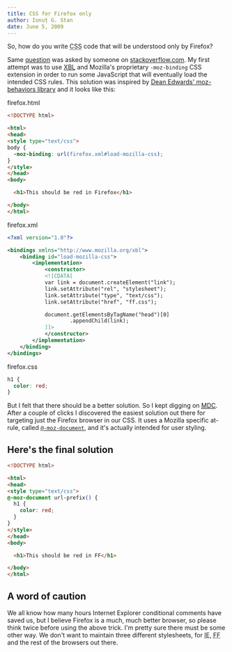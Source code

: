 ```yaml
---
title: CSS for Firefox only
author: Ionuț G. Stan
date: June 5, 2009
---
```


So, how do you write <abbr title="Cascading Style Sheets">CSS</abbr> code that
will be understood only by Firefox?

Same [question][1] was asked by someone on [stackoverflow.com][2]. My first attempt
was to use [XBL][3] and Mozilla's proprietary `-moz-binding` CSS extension in order
to run some JavaScript that will eventually load the intended CSS rules. This
solution was inspired by [Dean Edwards' moz-behaviors library][4] and it looks
like this:

firefox.html

~~~html
<!DOCTYPE html>

<html>
<head>
<style type="text/css">
body {
  -moz-binding: url(firefox.xml#load-mozilla-css);
}
</style>
</head>
<body>

  <h1>This should be red in Firefox</h1>

</body>
</html>
~~~

firefox.xml

~~~xml
<?xml version="1.0"?>

<bindings xmlns="http://www.mozilla.org/xbl">
    <binding id="load-mozilla-css">
        <implementation>
            <constructor>
            <![CDATA[
            var link = document.createElement("link");
            link.setAttribute("rel", "stylesheet");
            link.setAttribute("type", "text/css");
            link.setAttribute("href", "ff.css");

            document.getElementsByTagName("head")[0]
                    .appendChild(link);
            ]]>
            </constructor>
        </implementation>
    </binding>
</bindings>
~~~

firefox.css

~~~css
h1 {
  color: red;
}
~~~

But I felt that there should be a better solution. So I kept digging on
[<abbr title="Mozilla Developer Center">MDC</abbr>][5]. After a couple of clicks
I discovered the easiest solution out there for targeting just the Firefox browser
in our CSS. It uses a Mozilla specific at-rule, called [`@-moz-document`][6], and
it's actually intended for user styling.


Here's the final solution
-------------------------

~~~html
<!DOCTYPE html>

<html>
<head>
<style type="text/css">
@-moz-document url-prefix() {
  h1 {
    color: red;
  }
}
</style>
</head>
<body>

  <h1>This should be red in FF</h1>

</body>
</html>
~~~


A word of caution
-----------------
We all know how many hours Internet Explorer conditional comments have saved us,
but I believe Firefox is a much, much better browser, so please think twice before
using the above trick. I'm pretty sure there must be some other way. We don't want
to maintain three different stylesheets, for <abbr title="Internet Explorer">IE</abbr>,
<abbr title="Firefox">FF</abbr> and the rest of the browsers out there.


[1]: http://stackoverflow.com/questions/952861/targeting-only-firefox-with-css
[2]: http://stackoverflow.com/
[3]: https://developer.mozilla.org/en/XBL/XBL%5F1.0%5FReference
[4]: http://dean.edwards.name/moz-behaviors/
[5]: https://developer.mozilla.org/en-US/
[6]: https://developer.mozilla.org/en/CSS/@-moz-document

